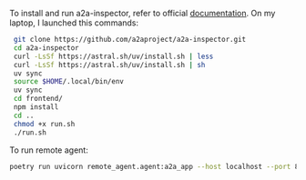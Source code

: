 

To install and run a2a-inspector, refer to official [documentation](https://github.com/a2aproject/a2a-inspector).
On my laptop, I launched this commands:

```bash
 git clone https://github.com/a2aproject/a2a-inspector.git
 cd a2a-inspector
 curl -LsSf https://astral.sh/uv/install.sh | less
 curl -LsSf https://astral.sh/uv/install.sh | sh
 uv sync
 source $HOME/.local/bin/env
 uv sync
 cd frontend/
 npm install
 cd ..
 chmod +x run.sh
 ./run.sh
```

To run remote agent:
```bash
poetry run uvicorn remote_agent.agent:a2a_app --host localhost --port 8001
```
